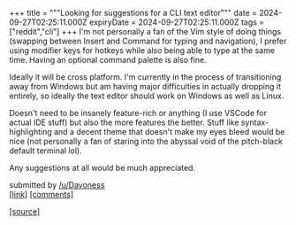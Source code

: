 +++
title = """Looking for suggestions for a CLI text editor"""
date = 2024-09-27T02:25:11.000Z
expiryDate = 2024-09-27T02:25:11.000Z
tags = ["reddit","cli"]
+++
I'm not personally a fan of the Vim style of doing things (swapping between Insert and Command for typing and navigation), I prefer using modifier keys for hotkeys while also being able to type at the same time. Having an optional command palette is also fine.

Ideally it will be cross platform. I'm currently in the process of transitioning away from Windows but am having major difficulties in actually dropping it entirely, so ideally the text editor should work on Windows as well as Linux.

Doesn't need to be insanely feature-rich or anything (I use VSCode for actual IDE stuff) but also the more features the better. Stuff like syntax-highlighting and a decent theme that doesn't make my eyes bleed would be nice (not personally a fan of staring into the abyssal void of the pitch-black default terminal lol).

Any suggestions at all would be much appreciated.

submitted by [/u/Davoness](https://www.reddit.com/user/Davoness)  
[\[link\]](https://www.reddit.com/r/commandline/comments/1fqdhv7/looking_for_suggestions_for_a_cli_text_editor/) [\[comments\]](https://www.reddit.com/r/commandline/comments/1fqdhv7/looking_for_suggestions_for_a_cli_text_editor/)

[[source]](https://www.reddit.com/r/commandline/comments/1fqdhv7/looking_for_suggestions_for_a_cli_text_editor/)
